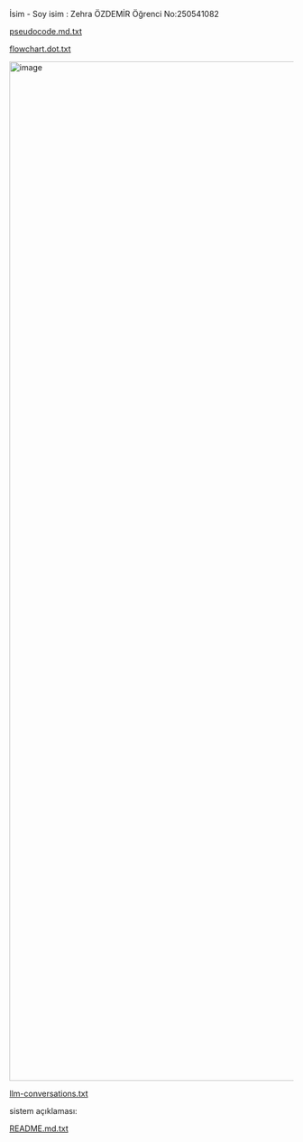 İsim - Soy isim : Zehra ÖZDEMİR 
Öğrenci No:250541082

[pseudocode.md.txt](https://github.com/user-attachments/files/22910803/pseudocode.md.txt)
   
[flowchart.dot.txt](https://github.com/user-attachments/files/22910987/flowchart.dot.txt)

<img width="1386" height="1808" alt="image" src="https://github.com/user-attachments/assets/571c9f6f-b623-47a7-a59c-e61c6e23c10c" />

[llm-conversations.txt](https://github.com/user-attachments/files/22911124/llm-conversations.txt)

sistem açıklaması:

[README.md.txt](https://github.com/user-attachments/files/22911215/README.md.txt)
